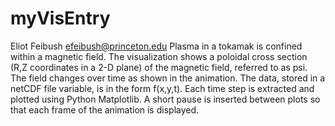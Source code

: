 # myVisEntry
Eliot Feibush
efeibush@princeton.edu
Plasma in a tokamak is confined within a magnetic field.
The visualization shows a poloidal cross section (R,Z coordinates in a 2-D plane) of the magnetic field, referred to as psi.
The field changes over time as shown in the animation.
The data, stored in a netCDF file variable, is in the form f(x,y,t).
Each time step is extracted and plotted using Python Matplotlib.  A short pause is inserted between plots so that each frame of the animation is displayed.
